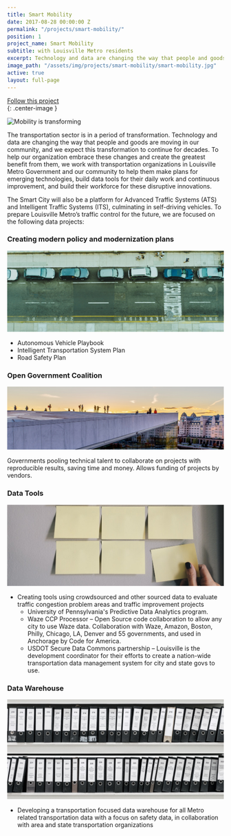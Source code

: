 ```yaml
---
title: Smart Mobility
date: 2017-08-28 00:00:00 Z
permalink: "/projects/smart-mobility/"
position: 1
project_name: Smart Mobility
subtitle: with Louisville Metro residents
excerpt: Technology and data are changing the way that people and goods are moving in our community, and we expect this transformation to continue for decades.
image_path: "/assets/img/projects/smart-mobility/smart-mobility.jpg"
active: true
layout: full-page
---
```


<div class="end-xs hidden-xs col-md-3 button-wrap">
<a class="usa-button usa-button-outline link--external" href="https://public.govdelivery.com/accounts/KYLOUISVILLE/subscriber/new?category_id=KYLOUISVILLE_C72" target="_blank">Follow this project</a>
</div>{: .center-image }

![Mobility is transforming](/assets/img/projects/smart-mobility/smart-mobility-1c.gif)

The transportation sector is in a period of transformation. Technology and data are changing the way that people and goods are moving in our community, and we expect this transformation to continue for decades. To help our organization embrace these changes and create the greatest benefit from them, we work with transportation organizations in Louisville Metro Government and our community to help them make plans for emerging technologies, build data tools for their daily work and continuous improvement, and build their workforce for these disruptive innovations.

The Smart City will also be a platform for Advanced Traffic Systems (ATS) and Intelligent Traffic Systems (ITS), culminating in self-driving vehicles. To prepare Louisville Metro’s traffic control for the future, we are focused on the following data projects:



### Creating modern policy and modernization plans

![Policy & Plans](/assets/img/projects/smart-mobility/smart-mobility-2.jpg)

  * Autonomous Vehicle Playbook
  * Intelligent Transportation System Plan
  * Road Safety Plan

### Open Government Coalition

![Open Government Coalition](/assets/img/projects/smart-mobility/smart-mobility-4.jpg)

Governments pooling technical talent to collaborate on projects with reproducible results, saving time and money.  Allows funding of projects by vendors.

### Data Tools

![Open Government Coalition](/assets/img/projects/smart-mobility/smart-mobility-5.jpg)

* Creating tools using crowdsourced and other sourced data to evaluate traffic congestion problem areas and traffic improvement projects
  * University of Pennsylvania's Predictive Data Analytics program.
  * Waze CCP Processor – Open Source code collaboration to allow any city to use Waze data. Collaboration with Waze, Amazon, Boston, Philly, Chicago, LA, Denver and 55 governments, and used in Anchorage by Code for America.
  * USDOT Secure Data Commons partnership – Louisville is the development coordinator for their efforts to create a nation-wide transportation data management system for city and state govs to use.


### Data Warehouse

![Data Warehouse](/assets/img/projects/smart-mobility/smart-mobility-6.jpg)

* Developing a transportation focused data warehouse for all Metro related transportation data with a focus on safety data, in collaboration with area and state transportation organizations
